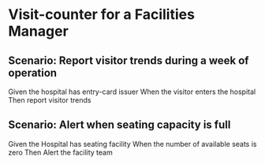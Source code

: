# Visit-counter for a Facilities Manager

## Scenario: Report visitor trends during a week of operation

  Given the hospital has entry-card issuer
  When the visitor enters the hospital
  Then report visitor trends

## Scenario: Alert when seating capacity is full

  Given the Hospital has seating facility
  When the number of available seats is zero
  Then Alert the facility team
